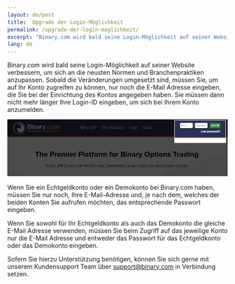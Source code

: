 ```yaml
---
layout: de/post
title:  Upgrade der Login-Möglichkeit
permalink: /upgrade-der-login-moglichkeit/
excerpt: "Binary.com wird bald seine Login-Möglichkeit auf seiner Website verbessern, um sich an die neusten Normen und Branchenpraktiken anzupassen. Sobald die Veränderungen umgesetzt sind, müssen Sie, um auf Ihr Konto zugreifen zu können..."
lang: de
---
```


Binary.com wird bald seine Login-Möglichkeit auf seiner Website verbessern, um sich an die neusten Normen und Branchenpraktiken anzupassen. Sobald die Veränderungen umgesetzt sind, müssen Sie, um auf Ihr Konto zugreifen zu können, nur noch die E-Mail Adresse eingeben, die Sie bei der Einrichtung des Kontos angegeben haben. Sie müssen dann nicht mehr länger Ihre Login-ID eingeben, um sich bei Ihrem Konto anzumelden.

![](/post_images/login-new-en.jpg)

Wenn Sie ein Echtgeldkonto oder ein Demokonto bei Binary.com haben, müssen Sie nur noch, Ihre E-Mail-Adresse und, je nach dem, welches der beiden Konten Sie aufrufen möchten, das entsprechende Passwort eingeben.

Wenn Sie sowohl für Ihr Echtgeldkonto als auch das Demokonto die gleiche E-Mail Adresse verwenden, müssen Sie beim Zugriff auf das jeweilige Konto nur die E-Mail Adresse und entweder das Passwort für das Echtgeldkonto oder das Demokonto eingeben.

Sofern Sie hierzu Unterstützung benötigen, können Sie sich gerne mit unserem Kundensupport Team über [support@binary.com](mailto:support@binary.com) in Verbindung setzen.
